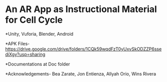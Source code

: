 # An AR App as Instructional Material for Cell Cycle

*Unity, Vuforia, Blender, Android

*APK Files- https://drive.google.com/drive/folders/1CQk59wqdFzT0yUxvSkODZZP6ssediXgy?usp=sharing

*Documentations at Doc folder

*Acknowledgements- Bea Zarate, Jon Entienza, Allyah Orio, Wins Rivera
